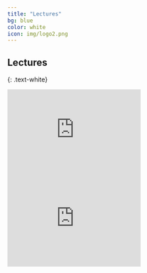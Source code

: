 ```yaml
---
title: "Lectures"
bg: blue
color: white
icon: img/logo2.png
---
```


## Lectures
{: .text-white}

<div id="coursescontainer">
<div id="coursesbox">
<iframe id="ytplayer" type="text/html" width="300" height="200"
  src="https://www.youtube.com/embed/XeAN-zYhqGw?autoplay=0"
  frameborder="0"></iframe>
</div>
<div id="coursesbox">
<iframe id="ytplayer" type="text/html" width="300" height="200"
  src="https://www.youtube.com/embed/XeAN-zYhqGw?autoplay=0"
  frameborder="0"></iframe>
</div>
</div>
